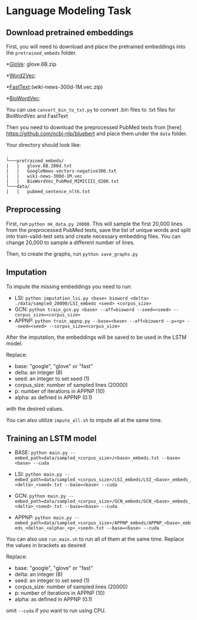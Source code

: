 # Language Modeling Task


## Download pretrained embeddings

First, you will need to download and place the pretrained embeddings into the `pretrained_embeds` folder.

*[GloVe](https://nlp.stanford.edu/projects/glove/): glove.6B.zip

*[Word2Vec](https://code.google.com/archive/p/word2vec/): 

*[FastText](https://fasttext.cc/docs/en/english-vectors.html):(wiki-news-300d-1M.vec.zip)

*[BioWordVec](https://github.com/ncbi-nlp/BioSentVec): 

You can use `convert_bin_to_txt.py` to convert .bin files to .txt files for BioWordVec and FastText

Then you need to download the preprocessed PubMed texts from [here] https://github.com/ncbi-nlp/bluebert and place them under the `data` folder.

Your directory should look like:

```
.
└───pretrained_embeds/
|   |   glove.6B.200d.txt
|   |   GoogleNews-vectors-negative300.txt
|   |   wiki-news-300d-1M.vec
|   |   BioWordVec_PubMed_MIMICIII_d200.txt
└───data/
|   |   pubmed_sentence_nltk.txt

```


## Preprocessing

First, run `python mk_data.py 20000`. This will sample the first 20,000 lines from the preprocessed PubMed texts, save the list of unique words and split into train-valid-test sets and create necessary embedding files. You can change 20,000 to sample a different number of lines.

Then, to create the graphs, run `python save_graphs.py`

## Imputation

To impute the missing embeddings you need to run:

* LSI: `python imputation_lsi.py <base> bioword <delta> ./data/sampled_20000/LSI_embeds <seed> <corpus_size>`
* GCN: `python train_gcn.py <base> --aff=bioword --seed=<seed> --corpus_size=<corpus_size>`
* APPNP: `python train_appnp.py --base=<base> --aff=bioword --p=<p> --seed=<seed> --corpus_size=<corpus_size>`

After the imputation, the embeddings will be saved to be used in the LSTM model.

Replace:
* base: "google", "glove" or "fast"
* delta: an integer (8)
* seed: an integer to set seed (1)
* corpus_size: number of sampled lines (20000)
* p: number of iterations in APPNP (10)
* alpha: as defined in APPNP (0.1)

with the desired values.

You can also utilize `impute_all.sh` to impute all at the same time.

## Training an LSTM model

* BASE: `python main.py --embed_path=data/sampled_<corpus_size>/<base>_embeds.txt --base=<base> --cuda`

* LSI: `python main.py --embed_path=data/sampled_<corpus_size>/LSI_embeds/LSI_<base>_embeds_<delta>_<seed>.txt --base=<base> --cuda`

* GCN: `python main.py --embed_path=data/sampled_<corpus_size>/GCN_embeds/GCN_<base>_embeds_<delta>_<seed>.txt --base=<base> --cuda`

* APPNP: `python main.py --embed_path=data/sampled_<corpus_size>/APPNP_embeds/APPNP_<base>_embeds_<delta>_<alpha>_<p>_<seed>.txt --base=<base> --cuda`

You can also use `run_main.sh` to run all of them at the same time. Replace the values in brackets as desired

Replace:
* base: "google", "glove" or "fast"
* delta: an integer (8)
* seed: an integer to set seed (1)
* corpus_size: number of sampled lines (20000)
* p: number of iterations in APPNP (10)
* alpha: as defined in APPNP (0.1)

omit `--cuda` if you want to run using CPU.